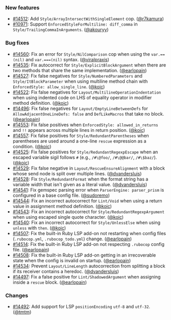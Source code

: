 ### New features

* [#14512](https://github.com/rubocop/rubocop/pull/14512): Add `Style/ArrayIntersectWithSingleElement` cop. ([@r7kamura][])
* [#10971](https://github.com/rubocop/rubocop/issues/10971): Support `EnforcedStyleForMultiline: diff_comma` in `Style/TrailingCommaInArguments`. ([@akouryy][])

### Bug fixes

* [#14560](https://github.com/rubocop/rubocop/pull/14560): Fix an error for `Style/NilComparison` cop when using the `var.==(nil)` and `var.===(nil)` syntax. ([@viralpraxis][])
* [#14535](https://github.com/rubocop/rubocop/issues/14535): Fix autocorrect for `Style/ExplicitBlockArgument` when there are two methods that share the same implementation. ([@earlopain][])
* [#14527](https://github.com/rubocop/rubocop/pull/14527): Fix false negatives for `Style/NumberedParameters` and `Style/ItBlockParameter` when using multiline method chain with `EnforcedStyle: allow_single_line`. ([@koic][])
* [#14522](https://github.com/rubocop/rubocop/issues/14522): Fix false negatives for `Layout/MultilineOperationIndentation` when using indented code on LHS of equality operator in modifier method definition. ([@koic][])
* [#14496](https://github.com/rubocop/rubocop/issues/14496): Fix false negatives for `Layout/EmptyLineBetweenDefs` for `AllowAdjacentOneLineDefs: false` and `DefLikeMacros` that take no block. ([@earlopain][])
* [#14553](https://github.com/rubocop/rubocop/issues/14553): Fix false positives when `EnforcedStyle: allowed_in_returns` and `!!` appears across multiple lines in return position. ([@koic][])
* [#14557](https://github.com/rubocop/rubocop/issues/14557): Fix false positives for `Style/RedundantParentheses` when parentheses are used around a one-line `rescue` expression as a condition. ([@koic][])
* [#14525](https://github.com/rubocop/rubocop/pull/14525): Fix false positives for `Style/RedundantRegexpEscape` when an escaped variable sigil follows `#` (e.g., `/#\@foo/`, `/#\@@bar/`, `/#\$baz/`). ([@koic][])
* [#14529](https://github.com/rubocop/rubocop/issues/14529): Fix false negative in `Layout/RescueEnsureAlignment` with a block whose send node is split over multiple lines. ([@dvandersluis][])
* [#14528](https://github.com/rubocop/rubocop/issues/14528): Fix `Style/RedundantFormat` when the format string has a variable width that isn't given as a literal value. ([@dvandersluis][])
* [#14541](https://github.com/rubocop/rubocop/issues/14541): Fix gemspec parsing error when `ParserEngine: parser_prism` is configured in a base config file. ([@sudoremo][])
* [#14544](https://github.com/rubocop/rubocop/issues/14544): Fix an incorrect autocorrect for `Lint/Void` when using a return value in assignment method definition. ([@koic][])
* [#14543](https://github.com/rubocop/rubocop/issues/14543): Fix an incorrect autocorrect for `Style/RedundantRegexpArgument` when using escaped single quote character. ([@koic][])
* [#14540](https://github.com/rubocop/rubocop/issues/14540): Fix an incorrect autocorrect for `Style/UnlessElse` when using `unless` with `then`. ([@koic][])
* [#14507](https://github.com/rubocop/rubocop/pull/14507): Fix the built-in Ruby LSP add-on not restarting when config files (`.rubocop.yml`, `.rubocop_todo.yml`) change. ([@earlopain][])
* [#14514](https://github.com/rubocop/rubocop/pull/14514): Fix the built-in Ruby LSP add-on not respecting `.rubocop` config file. ([@earlopain][])
* [#14508](https://github.com/rubocop/rubocop/pull/14508): Fix the built-in Ruby LSP add-on getting in an irrecoverable state when the config is invalid on startup. ([@earlopain][])
* [#14534](https://github.com/rubocop/rubocop/issues/14534): Prevent `Layout/LineLength` autocorrection from splitting a block if its receiver contains a heredoc. ([@dvandersluis][])
* [#14497](https://github.com/rubocop/rubocop/pull/14497): Fix a false positive for `Lint/ShadowedArgument` when assigning inside a `rescue` block. ([@earlopain][])

### Changes

* [#14492](https://github.com/rubocop/rubocop/pull/14492): Add support for LSP `positionEncoding` `utf-8` and `utf-32`. ([@tmtm][])

[@r7kamura]: https://github.com/r7kamura
[@akouryy]: https://github.com/akouryy
[@viralpraxis]: https://github.com/viralpraxis
[@earlopain]: https://github.com/earlopain
[@koic]: https://github.com/koic
[@dvandersluis]: https://github.com/dvandersluis
[@sudoremo]: https://github.com/sudoremo
[@tmtm]: https://github.com/tmtm
